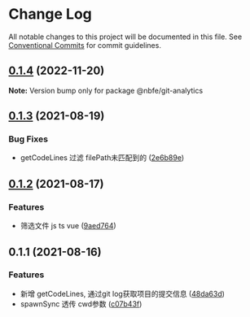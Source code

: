 # Change Log

All notable changes to this project will be documented in this file.
See [Conventional Commits](https://conventionalcommits.org) for commit guidelines.

## [0.1.4](https://github.com/shuoshubao/nbfe/compare/@nbfe/git-analytics@0.1.3...@nbfe/git-analytics@0.1.4) (2022-11-20)

**Note:** Version bump only for package @nbfe/git-analytics





## [0.1.3](https://github.com/shuoshubao/nbfe/compare/@nbfe/git-analytics@0.1.2...@nbfe/git-analytics@0.1.3) (2021-08-19)


### Bug Fixes

* getCodeLines 过滤 filePath未匹配到的 ([2e6b89e](https://github.com/shuoshubao/nbfe/commit/2e6b89e))





## [0.1.2](https://github.com/shuoshubao/nbfe/compare/@nbfe/git-analytics@0.1.1...@nbfe/git-analytics@0.1.2) (2021-08-17)


### Features

* 筛选文件 js ts vue ([9aed764](https://github.com/shuoshubao/nbfe/commit/9aed764))





## 0.1.1 (2021-08-16)


### Features

* 新增 getCodeLines, 通过git log获取项目的提交信息 ([48da63d](https://github.com/shuoshubao/nbfe/commit/48da63d))
* spawnSync 透传 cwd参数 ([c07b43f](https://github.com/shuoshubao/nbfe/commit/c07b43f))
